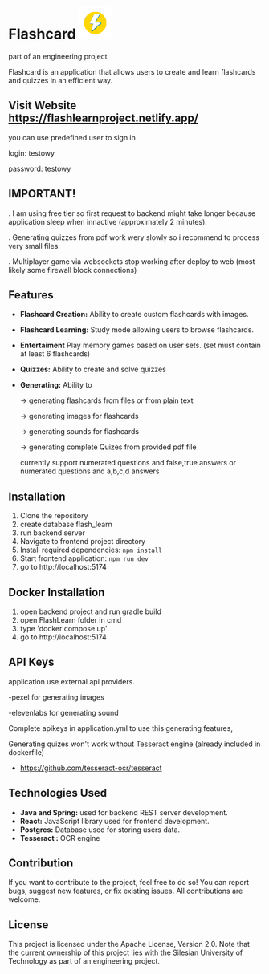 # Flashcard ![Flashcard Logo](logo.png)

part of an engineering project

Flashcard is an application that allows users to create and learn flashcards and quizzes in an efficient way.


## Visit Website  https://flashlearnproject.netlify.app/
you can use predefined user to sign in

login: testowy

password: testowy

## IMPORTANT!
. I am using free tier so first request to backend might take  longer because application sleep when innactive (approximately 2 minutes).

. Generating quizzes from pdf work wery slowly so i recommend  to process very small files.

. Multiplayer game via websockets stop working after deploy to web (most likely some firewall block connections) 




## Features

- **Flashcard Creation:** Ability to create custom flashcards with images.
- **Flashcard Learning:** Study mode allowing users to browse flashcards.
- **Entertaiment**  Play memory games based on user sets. (set must contain at least 6 flashcards)
- **Quizzes:** Ability to create and solve quizzes 
- **Generating:** Ability to

  -> generating flashcards from files or from plain text
  
  -> generating images for flashcards
  
  -> generating sounds for flashcards
  
  -> generating complete Quizes from provided pdf file
  
  currently support numerated questions and false,true answers or numerated questions and a,b,c,d answers

## Installation

1. Clone the repository
2. create database flash_learn
3. run backend server
4. Navigate to frontend project directory 
5. Install required dependencies: `npm install`
6. Start frontend application: `npm run dev`
7. go to http://localhost:5174
   
## Docker Installation

1. open backend project and run gradle build
2. open FlashLearn folder in cmd
3. type 'docker compose up'
4. go to http://localhost:5174

## API Keys
application use external api providers. 

  -pexel for generating images
  
  -elevenlabs for generating sound
  
Complete apikeys in application.yml to use this generating features,

Generating quizes won't work without Tesseract engine (already included in dockerfile)
- https://github.com/tesseract-ocr/tesseract
  

## Technologies Used

- **Java and Spring:**  used for backend REST server development.
- **React:** JavaScript library used for frontend development.
- **Postgres:** Database used for storing  users data.
- **Tesseract :** OCR engine


## Contribution

If you want to contribute to the project, feel free to do so! You can report bugs, suggest new features, or fix existing issues. All contributions are welcome.



## License

This project is licensed under the Apache License, Version 2.0. Note that the current ownership of this project lies with the Silesian University of Technology as part of an engineering project.


